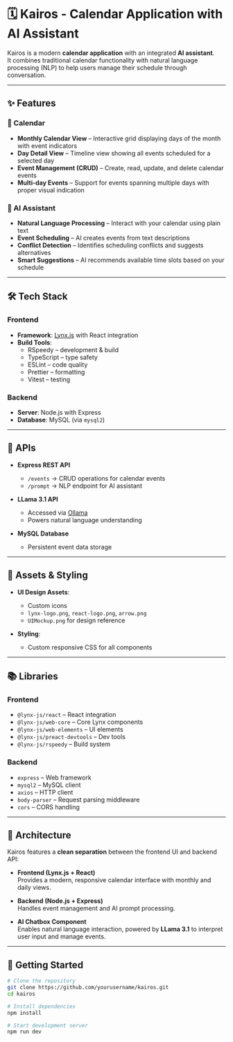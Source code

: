# 🗓️ Kairos - Calendar Application with AI Assistant

Kairos is a modern **calendar application** with an integrated **AI assistant**.  
It combines traditional calendar functionality with natural language processing (NLP) to help users manage their schedule through conversation.

---

## ✨ Features

### 📅 Calendar
- **Monthly Calendar View** – Interactive grid displaying days of the month with event indicators  
- **Day Detail View** – Timeline view showing all events scheduled for a selected day  
- **Event Management (CRUD)** – Create, read, update, and delete calendar events  
- **Multi-day Events** – Support for events spanning multiple days with proper visual indication  

### 🤖 AI Assistant
- **Natural Language Processing** – Interact with your calendar using plain text  
- **Event Scheduling** – AI creates events from text descriptions  
- **Conflict Detection** – Identifies scheduling conflicts and suggests alternatives  
- **Smart Suggestions** – AI recommends available time slots based on your schedule  

---

## 🛠️ Tech Stack

### Frontend
- **Framework**: [Lynx.js](https://lynxjs.dev/) with React integration  
- **Build Tools**:  
  - RSpeedy – development & build  
  - TypeScript – type safety  
  - ESLint – code quality  
  - Prettier – formatting  
  - Vitest – testing  

### Backend
- **Server**: Node.js with Express  
- **Database**: MySQL (via `mysql2`)  

---

## 🔌 APIs

- **Express REST API**  
  - `/events` → CRUD operations for calendar events  
  - `/prompt` → NLP endpoint for AI assistant  

- **LLama 3.1 API**  
  - Accessed via [Ollama](http://127.0.0.1:11434/api/generate)  
  - Powers natural language understanding  

- **MySQL Database**  
  - Persistent event data storage  

---

## 🎨 Assets & Styling

- **UI Design Assets**:  
  - Custom icons  
  - `lynx-logo.png`, `react-logo.png`, `arrow.png`  
  - `UIMockup.png` for design reference  

- **Styling**:  
  - Custom responsive CSS for all components  

---

## 📚 Libraries

### Frontend
- `@lynx-js/react` – React integration  
- `@lynx-js/web-core` – Core Lynx components  
- `@lynx-js/web-elements` – UI elements  
- `@lynx-js/preact-devtools` – Dev tools  
- `@lynx-js/rspeedy` – Build system  

### Backend
- `express` – Web framework  
- `mysql2` – MySQL client  
- `axios` – HTTP client  
- `body-parser` – Request parsing middleware  
- `cors` – CORS handling  

---

## 📂 Architecture

Kairos features a **clean separation** between the frontend UI and backend API:  

- **Frontend (Lynx.js + React)**  
  Provides a modern, responsive calendar interface with monthly and daily views.  

- **Backend (Node.js + Express)**  
  Handles event management and AI prompt processing.  

- **AI Chatbox Component**  
  Enables natural language interaction, powered by **LLama 3.1** to interpret user input and manage events.  

---

## 🚀 Getting Started

```bash
# Clone the repository
git clone https://github.com/yourusername/kairos.git
cd kairos

# Install dependencies
npm install

# Start development server
npm run dev
